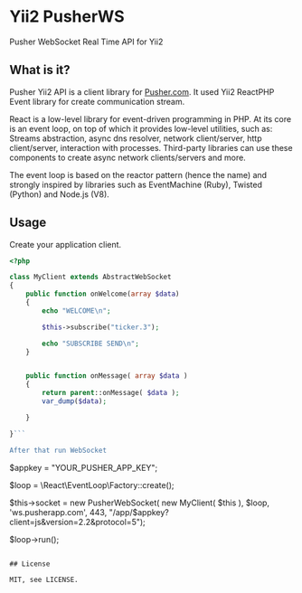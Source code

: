 # Yii2 PusherWS

Pusher WebSocket Real Time API for Yii2

## What is it?

Pusher Yii2 API is a client library for [Pusher.com](http://pusher.com).
It used Yii2 ReactPHP Event library for create communication stream.

React is a low-level library for event-driven programming in PHP. At its core
is an event loop, on top of which it  provides low-level utilities, such as:
Streams abstraction, async dns resolver, network client/server, http
client/server, interaction with processes. Third-party libraries can use these
components to create async network clients/servers and more.

The event loop is based on the reactor pattern (hence the name) and strongly
inspired by libraries such as EventMachine (Ruby), Twisted (Python) and
Node.js (V8).

## Usage

Create your application client.
```php
<?php

class MyClient extends AbstractWebSocket
{
    public function onWelcome(array $data)
    {
        echo "WELCOME\n";

        $this->subscribe("ticker.3");

        echo "SUBSCRIBE SEND\n";
    }


    public function onMessage( array $data )
    {
        return parent::onMessage( $data );
        var_dump($data);

    }

}```

After that run WebSocket
```
$appkey = "YOUR_PUSHER_APP_KEY";

$loop = \React\EventLoop\Factory::create();

$this->socket = new PusherWebSocket( new MyClient( $this ), $loop, 'ws.pusherapp.com', 443, "/app/$appkey?client=js&version=2.2&protocol=5");

$loop->run();

```

## License

MIT, see LICENSE.
